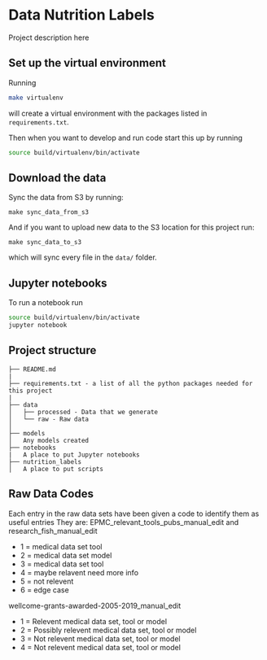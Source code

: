 # Data Nutrition Labels

Project description here 

## Set up the virtual environment

Running
```bash
make virtualenv
```
will create a virtual environment with the packages listed in `requirements.txt`.

Then when you want to develop and run code start this up by running
```bash
source build/virtualenv/bin/activate
```

## Download the data

Sync the data from S3 by running:
```
make sync_data_from_s3
```

And if you want to upload new data to the S3 location for this project run:
```
make sync_data_to_s3
```
which will sync every file in the `data/` folder.

## Jupyter notebooks

To run a notebook run
```bash
source build/virtualenv/bin/activate
jupyter notebook
```

## Project structure

```
├── README.md
|
├── requirements.txt - a list of all the python packages needed for this project  
|
├── data
│   ├── processed - Data that we generate     
│   └── raw - Raw data                    
│
├── models            
│   Any models created
├── notebooks                
|   A place to put Jupyter notebooks
├── nutrition_labels
│   A place to put scripts
```

## Raw Data Codes 

Each entry in the raw data sets have been given a code to identify them as useful entries 
They are:
EPMC_relevant_tools_pubs_manual_edit and research_fish_manual_edit
* 1 = medical data set tool
* 2 = medical data set model
* 3 = medical data set tool
* 4 = maybe relavent need more info
* 5 = not relevent 
* 6 = edge case 

wellcome-grants-awarded-2005-2019_manual_edit
* 1 = Relevent medical data set, tool or model
* 2 = Possibly relevent medical data set, tool or model
* 3 = Not relevent medical data set, tool or model
* 4 = Not relevent medical data set, tool or model


